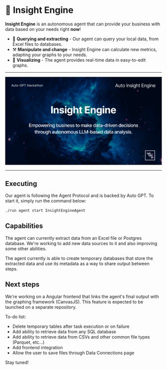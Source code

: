 # 🤖 Insight Engine

**Insight Engine** is an autonomous agent that can provide your business with data based on your needs right **now**!

- 🔎 **Querying and extracting** - Our agent can query your local data, from Excel files to databases.
- ⚒️ **Manipulate and change** - Insight Engine can calculate new metrics, adapting your graphs to your needs.
- 👀 **Visualizing** - The agent provides real-time data in easy-to-edit graphs.


---

![Alt text](<Captura de tela 2023-10-25 211146-1.png>)

---

## Executing

Our agent is following the Agent Protocol and is backed by Auto GPT. To start it, simply run the command below:

```bash
./run agent start InsightEngineAgent
```

## Capabilities

The agent can currently extract data from an Excel file or Postgres database. We're working to add new data sources to it and also improving some other abilities.

The agent currently is able to create temporary databases that store the extracted data and use its metadata as a way to share output between steps.

## Next steps

We're working on a Angular frontend that links the agent's final output with the graphing framework (CanvasJS). This feature is expected to be launched on a separate repository. 

To-do list:
- Delete temporary tables after task execution or on failure
- Add ability to retrieve data from any SQL database
- Add ability to retrieve data from CSVs and other common file types (Parquet, etc...)
- Add frontend integration
- Allow the user to save files through Data Connections page

Stay tuned!